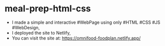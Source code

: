 ﻿# meal-prep-html-css

 - I made a simple and interactive #WebPage using only #HTML #CSS #JS #WebDesign,
 - I deployed the site to Netlify,
 - You can visit the site at: https://omnifood-foodplan.netlify.app/
